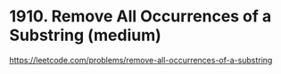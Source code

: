 # 1910. Remove All Occurrences of a Substring (medium)

https://leetcode.com/problems/remove-all-occurrences-of-a-substring
